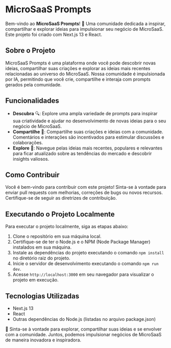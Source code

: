 # MicroSaaS Prompts

Bem-vindo ao **MicroSaaS Prompts**! 🚀 Uma comunidade dedicada a inspirar, compartilhar e explorar ideias para impulsionar seu negócio de MicroSaaS. Este projeto foi criado com Next.js 13 e React.

## Sobre o Projeto

MicroSaaS Prompts é uma plataforma onde você pode descobrir novas ideias, compartilhar suas criações e explorar as ideias mais recentes relacionadas ao universo do MicroSaaS. Nossa comunidade é impulsionada por IA, permitindo que você crie, compartilhe e interaja com prompts gerados pela comunidade.

## Funcionalidades

- **Descubra** 🔍: Explore uma ampla variedade de prompts para inspirar sua criatividade e ajudar no desenvolvimento de novas ideias para o seu negócio de MicroSaaS.
- **Compartilhe** 📣: Compartilhe suas criações e ideias com a comunidade. Comentários e interações são incentivados para estimular discussões e colaborações.
- **Explore** 🔭: Navegue pelas ideias mais recentes, populares e relevantes para ficar atualizado sobre as tendências do mercado e descobrir insights valiosos.

## Como Contribuir

Você é bem-vindo para contribuir com este projeto! Sinta-se à vontade para enviar pull requests com melhorias, correções de bugs ou novos recursos. Certifique-se de seguir as diretrizes de contribuição.

## Executando o Projeto Localmente

Para executar o projeto localmente, siga as etapas abaixo:

1. Clone o repositório em sua máquina local.
2. Certifique-se de ter o Node.js e o NPM (Node Package Manager) instalados em sua máquina.
3. Instale as dependências do projeto executando o comando `npm install` no diretório raiz do projeto.
4. Inicie o servidor de desenvolvimento executando o comando `npm run dev`.
5. Acesse `http://localhost:3000` em seu navegador para visualizar o projeto em execução.

## Tecnologias Utilizadas

- Next.js 13
- React
- Outras dependências do Node.js (listadas no arquivo package.json)

 💙 Sinta-se à vontade para explorar, compartilhar suas ideias e se envolver com a comunidade. Juntos, podemos impulsionar negócios de MicroSaaS de maneira inovadora e inspiradora.

